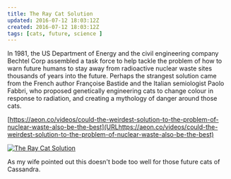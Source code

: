```yaml
---
title: The Ray Cat Solution
updated: 2016-07-12 18:03:12Z
created: 2016-07-12 18:03:12Z
tags: [cats, future, science ]
---
```


In 1981, the US Department of Energy and the civil engineering company Bechtel Corp assembled a task force to help tackle the problem of how to warn future humans to stay away from radioactive nuclear waste sites thousands of years into the future. Perhaps the strangest solution came from the French author Françoise Bastide and the Italian semiologist Paolo Fabbri, who proposed genetically engineering cats to change colour in response to radiation, and creating a mythology of danger around those cats.

[https://aeon.co/videos/could-the-weirdest-solution-to-the-problem-of-nuclear-waste-also-be-the-best](URLhttps://aeon.co/videos/could-the-weirdest-solution-to-the-problem-of-nuclear-waste-also-be-the-best)


[![The Ray Cat Solution](https://i.vimeocdn.com/video/576411498-60c6acd5cf360ce466e1db9fee7aeab6350ae10cb3625076a8a7b1059f7eec8d-d_640)](https://vimeo.com/138843064)

As my wife pointed out this doesn't bode too well for those future cats of Cassandra.